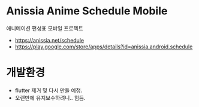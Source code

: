 # Anissia Anime Schedule Mobile
애니메이션 편성표 모뱌일 프로젝트
- https://anissia.net/schedule
- https://play.google.com/store/apps/details?id=anissia.android.schedule

# 개발환경
- flutter 제거 및 다시 만들 예정.
- 오랜만에 유지보수하려니.. 힘듬.